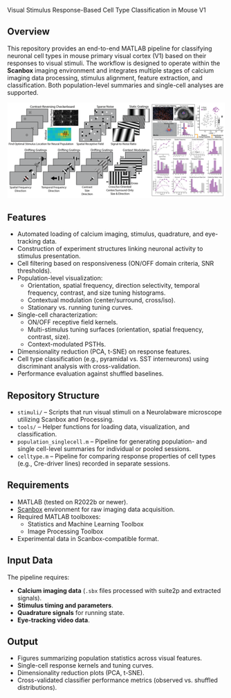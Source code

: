 Visual Stimulus Response-Based Cell Type Classification in Mouse V1

## Overview

This repository provides an end-to-end MATLAB pipeline for classifying neuronal cell types in mouse primary visual cortex (V1) based on their responses to visual stimuli. The workflow is designed to operate within the **Scanbox** imaging environment and integrates multiple stages of calcium imaging data processing, stimulus alignment, feature extraction, and classification. Both population-level summaries and single-cell analyses are supported.

![plot](https://github.com/ryan-gorzek/celltype-tuning-V1/blob/main/plots/celltype.png)
## Features

* Automated loading of calcium imaging, stimulus, quadrature, and eye-tracking data.
* Construction of experiment structures linking neuronal activity to stimulus presentation.
* Cell filtering based on responsiveness (ON/OFF domain criteria, SNR thresholds).
* Population-level visualization:
  * Orientation, spatial frequency, direction selectivity, temporal frequency, contrast, and size tuning histograms.
  * Contextual modulation (center/surround, cross/iso).
  * Stationary vs. running tuning curves.
* Single-cell characterization:
  * ON/OFF receptive field kernels.
  * Multi-stimulus tuning surfaces (orientation, spatial frequency, contrast, size).
  * Context-modulated PSTHs.
* Dimensionality reduction (PCA, t-SNE) on response features.
* Cell type classification (e.g., pyramidal vs. SST interneurons) using discriminant analysis with cross-validation.
* Performance evaluation against shuffled baselines.

## Repository Structure

* `stimuli/` – Scripts that run visual stimuli on a Neurolabware microscope utilizing Scanbox and Processing.
* `tools/` – Helper functions for loading data, visualization, and classification.
* `population_singlecell.m` – Pipeline for generating population- and single cell-level summaries for individual or pooled sessions.
* `celltype.m` – Pipeline for comparing response properties of cell types (e.g., Cre-driver lines) recorded in separate sessions.

## Requirements

* MATLAB (tested on R2022b or newer).
* [Scanbox](https://scanbox.org) environment for raw imaging data acquisition.
* Required MATLAB toolboxes:
  * Statistics and Machine Learning Toolbox
  * Image Processing Toolbox
* Experimental data in Scanbox-compatible format.

## Input Data

The pipeline requires:

* **Calcium imaging data** (`.sbx` files processed with suite2p and extracted signals).
* **Stimulus timing and parameters**.
* **Quadrature signals** for running state.
* **Eye-tracking video data**.

## Output

* Figures summarizing population statistics across visual features.
* Single-cell response kernels and tuning curves.
* Dimensionality reduction plots (PCA, t-SNE).
* Cross-validated classifier performance metrics (observed vs. shuffled distributions).
